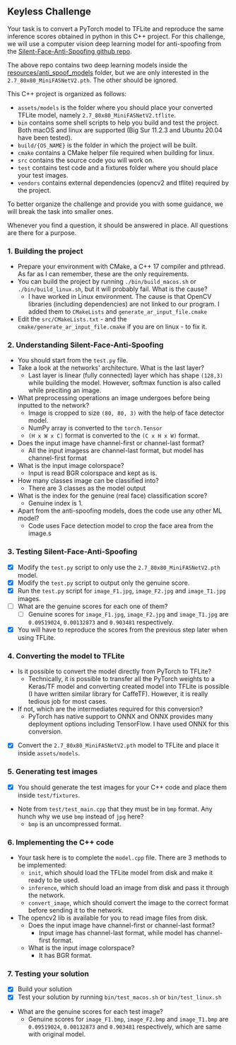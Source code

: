## Keyless Challenge

Your task is to convert a PyTorch model to TFLite and reproduce the same inference scores obtained in python in this C++ project. For this challenge, we will use a computer vision deep learning model for anti-spoofing from the [Silent-Face-Anti-Spoofing github repo](https://github.com/minivision-ai/Silent-Face-Anti-Spoofing).

The above repo contains two deep learning models inside the [resources/anti_spoof_models](https://github.com/minivision-ai/Silent-Face-Anti-Spoofing/tree/master/resources/anti_spoof_models) folder, but we are only interested in the `2.7_80x80_MiniFASNetV2.pth`. The other should be ignored.

This C++ project is organized as follows:

- `assets/models` is the folder where you should place your converted TFLite model, namely `2.7_80x80_MiniFASNetV2.tflite`.
- `bin` contains some shell scripts to help you build and test the project. Both macOS and linux are supported (Big Sur 11.2.3 and Ubuntu 20.04 have been tested).
- `build/{OS_NAME}` is the folder in which the project will be built.
- `cmake` contains a CMake helper file required when building for linux.
- `src` contains the source code you will work on.
- `test` contains test code and a fixtures folder where you should place your test images.
- `vendors` contains external dependencies (opencv2 and tflite) required by the project.

To better organize the challenge and provide you with some guidance, we will break the task into smaller ones. 

Whenever you find a question, it should be answered in place. All questions are there for a purpose.

### 1. Building the project

- Prepare your environment with CMake, a C++ 17 compiler and pthread. As far as I can remember, these are the only requirements.
- You can build the project by running `./bin/build_macos.sh` or `./bin/build_linux.sh`, but it will probably fail. What is the cause?
  - I have worked in Linux environment. The cause is that OpenCV libraries (including dependencies) are not linked to our program. I added them to `CMakeLists` and `generate_ar_input_file.cmake`
- Edit the `src/CMakeLists.txt` - and the `cmake/generate_ar_input_file.cmake` if you are on linux - to fix it.

### 2. Understanding Silent-Face-Anti-Spoofing

- You should start from the `test.py` file.
- Take a look at the networks' architecture. What is the last layer?
  - Last layer is linear (fully connected) layer which has shape `(128,3)` while building the model. However, softmax function is also called while preciting an image.  
- What preprocessing operations an image undergoes before being inputted to the network?
  - Image is cropped to size `(80, 80, 3)` with the help of face detector model.
  - NumPy array is converted to the `torch.Tensor`
  - `(H x W x C)` format is converted to the `(C x H x W)` format. 
- Does the input image have channel-first or channel-last format?
  - All the input imagess are channel-last format, but model has channel-first format
- What is the input image colorspace?
  - Input is read BGR colorspace and kept as is.
- How many classes image can be classified into?
  - There are 3 classes as the model output
- What is the index for the genuine (real face) classification score?
  - Genuine index is 1.
- Apart from the anti-spoofing models, does the code use any other ML model?
  - Code uses Face detection model to crop the face area from the image.s

### 3. Testing Silent-Face-Anti-Spoofing

- [x] Modify the `test.py` script to only use the `2.7_80x80_MiniFASNetV2.pth` model.
- [x] Modify the `test.py` script to output only the genuine score.
- [x] Run the `test.py` script for `image_F1.jpg`, `image_F2.jpg` and `image_T1.jpg` images.
- [ ] What are the genuine scores for each one of them?
  - [ ] Genuine scores for `image_F1.jpg`, `image_F2.jpg` and `image_T1.jpg` are `0.09519024`, `0.00132873` and `0.903481` respectively.
- [x] You will have to reproduce the scores from the previous step later when using TFLite.

### 4. Converting the model to TFLite

- Is it possible to convert the model directly from PyTorch to TFLite?
  - Technically, it is possible to transfer all the PyTorch weights to a Keras/TF model and converting created model into TFLite is possible (I have written similar library for CaffeTF). However, it is really tedious job for most cases.
- If not, which are the intermediates required for this conversion?
  - PyTorch has native support to ONNX and ONNX provides many deployment options including TensorFlow. I have used ONNX for this conversion.
- [x] Convert the `2.7_80x80_MiniFASNetV2.pth` model to TFLite and place it inside `assets/models`.

### 5. Generating test images
 
- [x] You should generate the test images for your C++ code and place them inside `test/fixtures`.
- Note from `test/test_main.cpp` that they must be in `bmp` format. Any hunch why we use `bmp` instead of `jpg` here?
  - `bmp` is an uncompressed format. 
### 6. Implementing the C++ code

- Your task here is to complete the `model.cpp` file. There are 3 methods to be implemented:
  - `init`, which should load the TFLite model from disk and make it ready to be used.
  - `inference`, which should load an image from disk and pass it through the network.
  - `convert_image`, which should convert the image to the correct format before sending it to the network.
- The opencv2 lib is available for you to read image files from disk.
  - Does the input image have channel-first or channel-last format?
    - Input image has channel-last format, while model has channel-first format.
  - What is the input image colorspace?
    - It has BGR format.

### 7. Testing your solution

- [x] Build your solution
- [x] Test your solution by running `bin/test_macos.sh` or `bin/test_linux.sh`
- What are the genuine scores for each test image?
  - Genuine scores for `image_F1.bmp`, `image_F2.bmp` and `image_T1.bmp` are `0.09519024`, `0.00132873` and `0.903481` respectively, which are same with original model.
